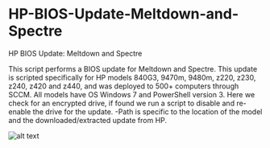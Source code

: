 # HP-BIOS-Update-Meltdown-and-Spectre
HP BIOS Update: Meltdown and Spectre

This script performs a BIOS update for Meltdown and Spectre. This update is scripted specifically for HP models 840G3, 9470m, 9480m, z220, z230, z240, z420 and z440, and was deployed to 500+ computers through SCCM. All models have OS Windows 7 and PowerShell version 3. Here we check for an encrypted drive, if found we run a script to disable and re-enable the drive for the update. -Path is specific to the location of the model and the downloaded/extracted update from HP.

![alt text](https://github.com/kbachler/images/blob/master/4.JPG)
